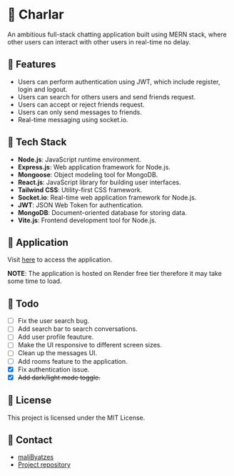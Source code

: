 # 🔮 Charlar

An ambitious full-stack chatting application built using MERN stack, where other users can interact with other users in real-time no delay. 

## 🐉 Features

- Users can perform authentication using JWT, which include register, login and logout.
- Users can search for others users and send friends request.
- Users can accept or reject friends request.
- Users can only send messages to friends.
- Real-time messaging using socket.io.

## 🪼 Tech Stack

- **Node.js**: JavaScript runtime environment.
- **Express.js**: Web application framework for Node.js.
- **Mongoose**: Object modeling tool for MongoDB.
- **React.js**: JavaScript library for building user interfaces.
- **Tailwind CSS**: Utility-first CSS framework.
- **Socket.io**: Real-time web application framework for Node.js.
- **JWT**: JSON Web Token for authentication.
- **MongoDB**: Document-oriented database for storing data.
- **Vite.js**: Frontend development tool for Node.js.

## 🦭 Application

Visit [here](https://charlar.onrender.com/) to access the application.

**NOTE**: The application is hosted on Render free tier therefore it may take some time to load.

## 🌚 Todo

- [ ] Fix the user search bug.
- [ ] Add search bar to search conversations.
- [ ] Add user profile feauture.
- [ ] Make the UI responsive to different screen sizes.
- [ ] Clean up the messages UI.
- [ ] Add rooms feature to the application.
- [x] Fix authentication issue.
- [x] ~~Add dark/light mode toggle.~~

## 🐙 License

This project is licensed under the MIT License.

## 🦉 Contact

- [maliByatzes](mailto:malib2027@gmail.com)
- [Project repository](https://github.com/malibByatzes/charlar)
